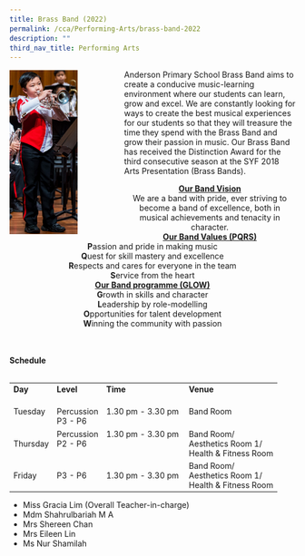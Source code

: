 ```yaml
---
title: Brass Band (2022)
permalink: /cca/Performing-Arts/brass-band-2022
description: ""
third_nav_title: Performing Arts
---
```

<div>
<div style="float: left">
<img src="/images/cca1.png" 
     style="width:60%">
</div>
<p>Anderson Primary School Brass Band aims to create a conducive music-learning environment where our students can learn, grow and excel. We are constantly looking for ways to create the best musical experiences for our students so that they will treasure the time they spend with the Brass Band and grow their passion in music. Our Brass Band has received the Distinction Award for the third consecutive season at the SYF 2018 Arts Presentation (Brass Bands).</p>
<center><strong><u>Our Band Vision</u></strong></center><center>We are a band with pride, ever striving to become a band of excellence, both in musical achievements and tenacity in character.</center>
<center><strong><u>Our Band Values (PQRS)</u></strong></center><center><strong>P</strong>assion and pride in making music<br /><strong>Q</strong>uest for skill mastery and excellence<br /><strong>R</strong>espects and cares for everyone in the team<br /><strong>S</strong>ervice from the heart</center><center><strong><u>Our Band programme (GLOW)</u></strong></center><center><strong>G</strong>rowth in skills and character<br /><strong>L</strong>eadership by role-modelling<br /><strong>O</strong>pportunities for talent development<br /><strong>W</strong>inning the community with passion</center>
<p><br /><br /><strong>Schedule<br /><br /></strong></p>
<table border="0" cellpadding="10">
<tbody>
<tr>
<td><strong>Day</strong></td>
<td><strong>Level</strong></td>
<td><strong>Time</strong></td>
<td><strong>Venue</strong></td>
</tr>
<tr>
<td>Tuesday</td>
<td><br />Percussion<br />P3 - P6</td>
<td>1.30 pm - 3.30 pm&nbsp;</td>
<td>Band Room</td>
</tr>
<tr>
<td>Thursday</td>
<td>Percussion<br />P2 - P6<br /><br /></td>
<td>1.30 pm - 3.30 pm<br /><br /><br /></td>
<td>
<div>Band Room/</div>
<div>Aesthetics Room 1/</div>
Health &amp; Fitness Room</td>
</tr>
<tr>
<td>Friday</td>
<td>P3 - P6</td>
<td>1.30 pm - 3.30 pm&nbsp;</td>
<td>Band Room/<br />Aesthetics Room 1/<br />Health &amp; Fitness Room</td>
</tr>
</tbody>
</table>
<ul>
<li>Miss Gracia Lim&nbsp;(Overall Teacher-in-charge)</li>
<li>Mdm Shahrulbariah M A</li>
<li>Mrs Shereen Chan</li>
<li>Mrs Eileen Lin</li>
<li>Ms Nur Shamilah</li>
